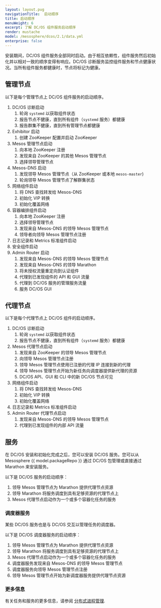 ```yaml
---
layout: layout.pug
navigationTitle:  启动顺序
title: 启动顺序
menuWeight: 6
excerpt: 了解 DC/OS 组件服务启动顺序
render: mustache
model: /mesosphere/dcos/2.1/data.yml
enterprise: false
---
```



安装期间，DC/OS 组件服务全部同时启动。由于相互依赖性，组件服务然后初始化并以相对一致的顺序变得有响应。DC/OS 诊断服务监控组件服务和节点健康状况。当所有组件服务都健康时，节点将标记为健康。

## 管理节点

以下是每个管理节点上 DC/OS 组件服务的启动顺序。

1. DC/OS 诊断启动
    1. 轮询 `systemd` 以获取组件状态
    1. 报告节点不健康，直到所有组件（`systemd` 服务）都健康
    1. 报告群集不健康，直到所有管理节点都健康
1. Exhibitor 启动
    1. 创建 ZooKeeper 配置并启动 ZooKeeper
1. Mesos 管理节点启动
    1. 向本地 ZooKeeper 注册
    1. 发现来自 ZooKeeper 的其他 Mesos 管理节点
    1. 选择领导管理节点
1. Mesos-DNS 启动
    1. 发现领导 Mesos 管理节点（从 ZooKeeper 或本地 `mesos-master`)
    1. 轮询领导 Mesos 管理节点了解群集状态
1. 网络组件启动
    1. 将 DNS 查找转发给 Mesos-DNS
    1. 初始化 VIP 转换
    1. 初始化覆盖网络
1. 容器编排组件启动
    1. 向本地 ZooKeeper 注册
    1. 选择领导管理节点
    1. 发现来自 Mesos-DNS 的领导 Mesos 管理节点
    1. 领导者向领导 Mesos 管理节点注册
1. 日志记录和 Metrics 标准组件启动
1. 安全组件启动
1. Admin Router 启动
    1. 发现来自 Mesos-DNS 的领导 Mesos 管理节点
    1. 发现来自 Mesos-DNS 的领导 Marathon
    1. 将未授权流量重定向到认证组件
    1. 代理到已发现组件的 API 和 GUI 流量
    1. 代理到 DC/OS 服务的管理服务流量
    1. 服务 DC/OS GUI

## 代理节点

以下是每个代理节点上 DC/OS 组件的启动顺序。

1. DC/OS 诊断启动
    1. 轮询 `systemd` 以获取组件状态
    1. 报告节点不健康，直到所有组件（`systemd` 服务）都健康
1. Mesos 代理节点启动
    1. 发现来自 ZooKeeper 的领导 Mesos 管理节点
    1. 向领导 Mesos 管理节点注册
    1. 领导 Mesos 管理节点使用已注册的代理 IP 连接到新的代理
    1. 领导 Mesos 管理节点开始为新任务向调度器提供新代理的资源
    1. DC/OS API、GUI 和 CLI 中的新 DC/OS 节点可见
1. 网络组件启动
    1. 将 DNS 查找转发给 Mesos-DNS
    1. 初始化 VIP 转换
    1. 初始化覆盖网络
1. 日志记录和 Metrics 标准组件启动
1. Admin Router 代理节点启动
    1. 发现来自 Mesos-DNS 的领导 Mesos 管理节点
    1. 代理到已发现组件的内部 API 流量

## 服务

在 DC/OS 安装和初始化完成之后，您可以安装 DC/OS 服务。您可以从 Mesosphere {{ model.packageRepo }} 通过 DC/OS 包管理或直接通过 Marathon 来安装服务。

以下是 DC/OS 服务的启动顺序：

1. 领导 Mesos 管理节点为 Marathon 提供代理节点资源
1. 领导 Marathon 将服务调度到具有足够资源的代理节点上
1. Mesos 代理节点启动作为一个或多个容器化任务的服务

### 调度器服务

某些 DC/OS 服务也是与 DC/OS 交互以管理任务的调度器。

以下是 DC/OS 调度器服务的启动顺序：

1. 领导 Mesos 管理节点为 Marathon 提供代理节点资源
1. 领导 Marathon 将服务调度到具有足够资源的代理节点上
1. Mesos 代理节点启动作为一个或多个容器化任务的服务
1. 调度器服务发现来自 Mesos-DNS 的领导 Mesos 管理节点
1. 调度器服务向领导 Mesos 管理节点注册
1. 领导 Mesos 管理节点开始为新调度器服务提供代理节点资源

### 更多信息

有关任务和服务的更多信息，请参阅 [分布式进程管理](/mesosphere/dcos/cn/2.1/overview/architecture/distributed-process-management/).
